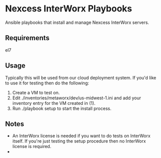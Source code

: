 Nexcess InterWorx Playbooks
===========================

Ansible playbooks that install and manage Nexcess InterWorx servers.

Requirements
------------

el7

Usage
-----

Typically this will be used from our cloud deployment system.  If you'd like to use it for testing then do the following:

1. Create a VM to test on.
2. Edit ./inventories/metaworx/dev/us-midwest-1.ini and add your inventory entry for the VM created in (1).
3. Run ./playbook setup to start the install process.

Notes
-----

- An InterWorx license is needed if you want to do tests on InterWorx itself.  If you're just testing the setup procedure then no InterWorx license is required.
-
